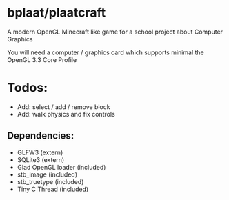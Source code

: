 # bplaat/plaatcraft
A modern OpenGL Minecraft like game for a school project about Computer Graphics

You will need a computer / graphics card which supports minimal the OpenGL 3.3 Core Profile

# Todos:
- Add: select / add / remove block
- Add: walk physics and fix controls

## Dependencies:
- GLFW3 (extern)
- SQLite3 (extern)
- Glad OpenGL loader (included)
- stb_image (included)
- stb_truetype (included)
- Tiny C Thread (included)
